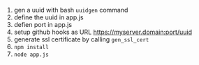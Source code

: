 
1. gen a uuid with bash `uuidgen` command
2. define the uuid in app.js
3. defien port in app.js
4. setup github hooks as URL https://myserver.domain:port/uuid
5. generate ssl certificate by calling `gen_ssl_cert`
6. `npm install`
7. `node app.js`

